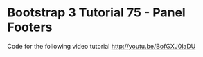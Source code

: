 Bootstrap 3 Tutorial 75 - Panel Footers
=======================================

Code for the following video tutorial http://youtu.be/BofGXJ0laDU
